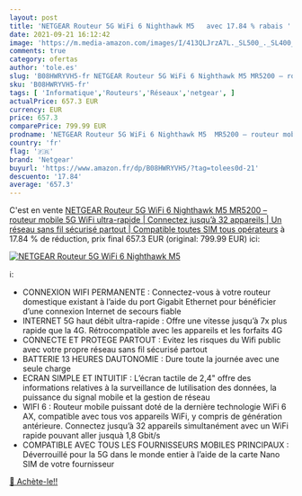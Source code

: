 ```yaml
---
layout: post
title: 'NETGEAR Routeur 5G WiFi 6 Nighthawk M5   avec 17.84 % rabais '
date: 2021-09-21 16:12:42
image: 'https://m.media-amazon.com/images/I/413QLJrzA7L._SL500_._SL400_.jpg'
comments: true
category: ofertas
author: 'tole.es'
slug: 'B08HWRYVH5-fr NETGEAR Routeur 5G WiFi 6 Nighthawk M5 MR5200 – routeur...'
sku: 'B08HWRYVH5-fr'
tags: [ 'Informatique','Routeurs','Réseaux','netgear', ]
actualPrice: 657.3 EUR
currency: EUR
price: 657.3
comparePrice: 799.99 EUR
prodname: 'NETGEAR Routeur 5G WiFi 6 Nighthawk M5  MR5200 – routeur mobile 5G WiFi ultra-rapide | Connectez jusqu’à 32 appareils | Un réseau sans fil sécurisé partout | Compatible toutes SIM tous opérateurs'
country: 'fr'
flag: '🇫🇷'
brand: 'Netgear'
buyurl: 'https://www.amazon.fr/dp/B08HWRYVH5/?tag=tolees0d-21'
descuento: '17.84'
average: '657.3'
---
```


C'est en vente [NETGEAR Routeur 5G WiFi 6 Nighthawk M5  MR5200 – routeur mobile 5G WiFi ultra-rapide | Connectez jusqu’à 32 appareils | Un réseau sans fil sécurisé partout | Compatible toutes SIM tous opérateurs](https://www.amazon.fr/dp/B08HWRYVH5/?tag=tolees0d-21)  à  17.84 % de réduction, prix final  657.3 EUR (original: 799.99 EUR) ici:

[![NETGEAR Routeur 5G WiFi 6 Nighthawk M5  ](https://m.media-amazon.com/images/I/413QLJrzA7L._SL500_._SL400_.jpg)](https://www.amazon.fr/dp/B08HWRYVH5/?tag=tolees0d-21)

ℹ️:

- CONNEXION WIFI PERMANENTE : Connectez-vous à votre routeur domestique existant à l’aide du port Gigabit Ethernet pour bénéficier d’une connexion Internet de secours fiable
- INTERNET 5G haut débit ultra-rapide : Offre une vitesse jusqu’à 7x plus rapide que la 4G. Rétrocompatible avec les appareils et les forfaits 4G
- CONNECTE ET PROTEGE PARTOUT : Evitez les risques du Wifi public avec votre propre réseau sans fil sécurisé partout
- BATTERIE 13 HEURES DAUTONOMIE : Dure toute la journée avec une seule charge
- ECRAN SIMPLE ET INTUITIF : L’écran tactile de 2,4" offre des informations relatives à la surveillance de lutilisation des données, la puissance du signal mobile et la gestion de réseau
- WIFI 6 : Routeur mobile puissant doté de la dernière technologie WiFi 6 AX, compatible avec tous vos appareils WiFi, y compris de génération antérieure. Connectez jusqu’à 32 appareils simultanément avec un WiFi rapide pouvant aller jusquà 1,8 Gbit/s
- COMPATIBLE AVEC TOUS LES FOURNISSEURS MOBILES PRINCIPAUX : Déverrouillé pour la 5G dans le monde entier à l’aide de la carte Nano SIM de votre fournisseur

[🛒 Achète-le!!](https://www.amazon.fr/dp/B08HWRYVH5/?tag=tolees0d-21)
